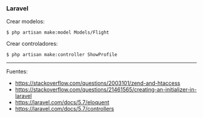### Laravel

Crear modelos:

    $ php artisan make:model Models/Flight

Crear controladores:

    $ php artisan make:controller ShowProfile

---

Fuentes:

+ https://stackoverflow.com/questions/2003101/zend-and-htaccess
+ https://stackoverflow.com/questions/21461565/creating-an-initializer-in-laravel
+ https://laravel.com/docs/5.7/eloquent
+ https://laravel.com/docs/5.7/controllers

